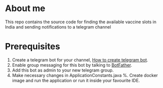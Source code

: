 # About me
This repo contains the source code for finding the available vaccine slots in India and sending notifications to a telegram channel

# Prerequisites

1. Create a telegram bot for your channel, [How to create telegram bot](https://core.telegram.org/bots#3-how-do-i-create-a-bot).
2. Enable group messaging for this bot by talking to [BotFather](https://t.me/botfather).
3. Add this bot as admin to your new telegram group.
4. Make necessary changes in ApplicationConstants.java
%. Create docker image and run the application or run it inside your favourite IDE.
